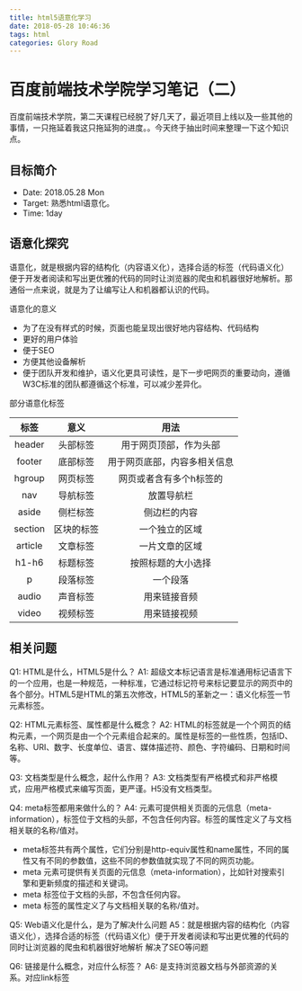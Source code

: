 ```yaml
---
title: html5语意化学习
date: 2018-05-28 10:46:36
tags: html
categories: Glory Road
---
```

<h1>百度前端技术学院学习笔记（二）</h1>

百度前端技术学院，第二天课程已经脱了好几天了，最近项目上线以及一些其他的事情，一只拖延着我这只拖延狗的进度。。今天终于抽出时间来整理一下这个知识点。

## 目标简介

* Date: 2018.05.28 Mon
* Target: 熟悉html语意化。
* Time: 1day

## 语意化探究

语意化，就是根据内容的结构化（内容语义化），选择合适的标签（代码语义化）便于开发者阅读和写出更优雅的代码的同时让浏览器的爬虫和机器很好地解析。那通俗一点来说，就是为了让编写让人和机器都认识的代码。

语意化的意义
* 为了在没有样式的时候，页面也能呈现出很好地内容结构、代码结构
* 更好的用户体验
* 便于SEO
* 方便其他设备解析
* 便于团队开发和维护，语义化更具可读性，是下一步吧网页的重要动向，遵循W3C标准的团队都遵循这个标准，可以减少差异化。

部分语意化标签

| 标签 | 意义 | 用法 
| :-: |:------:| :-----:
| header | 头部标签 | 用于网页顶部，作为头部 |  
| footer | 底部标签 | 用于网页底部，内容多相关信息 |  
| hgroup | 网页标签 | 网页或者含有多个h标签的 |  
| nav  | 导航标签 | 放置导航栏 |
| aside | 侧栏标签 | 侧边栏的内容 |  
| section | 区块的标签 | 一个独立的区域 |  
| article | 文章标签 | 一片文章的区域 |  
| h1-h6 | 标题标签 | 按照标题的大小选择 |  
| p | 段落标签 | 一个段落 |  
| audio | 声音标签 | 用来链接音频 |  
| video | 视频标签 | 用来链接视频 |  

## 相关问题
Q1: HTML是什么，HTML5是什么？
A1: 超级文本标记语言是标准通用标记语言下的一个应用，也是一种规范，一种标准，它通过标记符号来标记要显示的网页中的各个部分。HTML5是HTML的第五次修改，HTML5的革新之一：语义化标签一节元素标签。

Q2: HTML元素标签、属性都是什么概念？
A2: HTML的标签就是一个个网页的结构元素，一个网页是由一个个元素组合起来的。属性是标签的一些性质，包括ID、名称、URI、数字、长度单位、语言、媒体描述符、颜色、字符编码、日期和时间等。

Q3: 文档类型是什么概念，起什么作用？
A3: 文档类型有严格模式和非严格模式，应用严格模式来编写页面，更严谨。H5没有文档类型。

Q4: meta标签都用来做什么的？
A4: 元素可提供相关页面的元信息（meta-information），标签位于文档的头部，不包含任何内容。标签的属性定义了与文档相关联的名称/值对。
* meta标签共有两个属性，它们分别是http-equiv属性和name属性，不同的属性又有不同的参数值，这些不同的参数值就实现了不同的网页功能。
* meta 元素可提供有关页面的元信息（meta-information），比如针对搜索引擎和更新频度的描述和关键词。
* meta 标签位于文档的头部，不包含任何内容。
* meta 标签的属性定义了与文档相关联的名称/值对。

Q5: Web语义化是什么，是为了解决什么问题
A5：就是根据内容的结构化（内容语义化），选择合适的标签（代码语义化）便于开发者阅读和写出更优雅的代码的同时让浏览器的爬虫和机器很好地解析
解决了SEO等问题

Q6: 链接是什么概念，对应什么标签？
A6: 是支持浏览器文档与外部资源的关系。对应link标签


